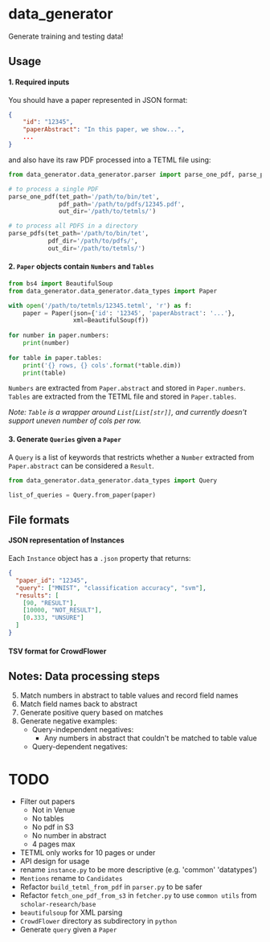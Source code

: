 
# data_generator

Generate training and testing data!


## Usage

#### 1. Required inputs

You should have a paper represented in JSON format:
 
```json
{
    "id": "12345",
    "paperAbstract": "In this paper, we show...",
    ...
}
```

and also have its raw PDF processed into a TETML file using:
 
```python
from data_generator.data_generator.parser import parse_one_pdf, parse_pdfs

# to process a single PDF
parse_one_pdf(tet_path='/path/to/bin/tet',
              pdf_path='/path/to/pdfs/12345.pdf',
              out_dir='/path/to/tetmls/')

# to process all PDFS in a directory
parse_pdfs(tet_path='/path/to/bin/tet',
           pdf_dir='/path/to/pdfs/', 
           out_dir='/path/to/tetmls/') 
```

#### 2. `Paper` objects contain `Numbers` and `Tables`

```python
from bs4 import BeautifulSoup
from data_generator.data_generator.data_types import Paper

with open('/path/to/tetmls/12345.tetml', 'r') as f:
    paper = Paper(json={'id': '12345', 'paperAbstract': '...'},
                  xml=BeautifulSoup(f))
                  
for number in paper.numbers:
    print(number)
    
for table in paper.tables:
    print('{} rows, {} cols'.format(*table.dim))
    print(table)
```

`Numbers` are extracted from `Paper.abstract` and stored in `Paper.numbers`.
`Tables` are extracted from the TETML file and stored in `Paper.tables`.

*Note: `Table` is a wrapper around `List[List[str]]`, and currently doesn't support uneven number of cols per row.* 

#### 3. Generate `Queries` given a `Paper`

A `Query` is a list of keywords that restricts whether a `Number` extracted from `Paper.abstract` can be considered a `Result`.

```python
from data_generator.data_generator.data_types import Query

list_of_queries = Query.from_paper(paper)
```


## File formats

#### JSON representation of Instances

Each `Instance` object has a `.json` property that returns:

```json
{
  "paper_id": "12345",
  "query": ["MNIST", "classification accuracy", "svm"],
  "results": [
    [90, "RESULT"],
    [10000, "NOT_RESULT"],
    [0.333, "UNSURE"]
  ]
}
```

#### TSV format for CrowdFlower


## Notes: Data processing steps

5. Match numbers in abstract to table values and record field names
5. Match field names back to abstract
6. Generate positive query based on matches
7. Generate negative examples:
    - Query-independent negatives:
        - Any numbers in abstract that couldn't be matched to table value
    - Query-dependent negatives:
    

# TODO
- Filter out papers
    - Not in Venue
    - No tables
    - No pdf in S3
    - No number in abstract
    - 4 pages max
- TETML only works for 10 pages or under
- API design for usage
- rename `instance.py` to be more descriptive (e.g. 'common' 'datatypes')
- `Mentions` rename to `Candidates`
- Refactor `build_tetml_from_pdf` in `parser.py` to be safer
- Refactor `fetch_one_pdf_from_s3` in `fetcher.py` to use `common utils` from `scholar-research/base`
- `beautifulsoup` for XML parsing
- `CrowdFlower` directory as subdirectory in `python`
- Generate `query` given a `Paper` 